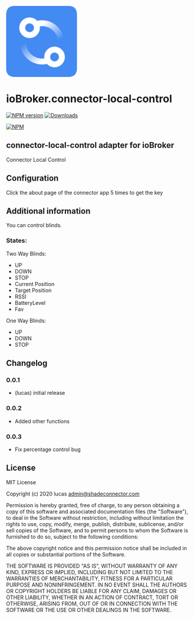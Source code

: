 ![Logo](admin/connector-local-control.png)
# ioBroker.connector-local-control

[![NPM version](http://img.shields.io/npm/v/iobroker.connector-local-control.svg)](https://www.npmjs.com/package/iobroker.connector-local-control)
[![Downloads](https://img.shields.io/npm/dm/iobroker.connector-local-control.svg)](https://www.npmjs.com/package/iobroker.connector-local-control)

[![NPM](https://nodei.co/npm/iobroker.connector-local-control.png?downloads=true)](https://nodei.co/npm/iobroker.connector-local-control/)

## connector-local-control adapter for ioBroker

Connector Local Control

## Configuration

Click the about page of the connector app 5 times to get the key

## Additional information

You can control blinds.

### States: 

Two Way Blinds: 

- UP
- DOWN
- STOP
- Current Position
- Target Position
- RSSI
- BatteryLevel
- Fav


One Way Blinds:

- UP
- DOWN
- STOP

## Changelog

### 0.0.1
* (lucas) initial release

### 0.0.2
* Added other functions

### 0.0.3
* Fix percentage control bug

## License
MIT License

Copyright (c) 2020 lucas <admin@shadeconnector.com>

Permission is hereby granted, free of charge, to any person obtaining a copy
of this software and associated documentation files (the "Software"), to deal
in the Software without restriction, including without limitation the rights
to use, copy, modify, merge, publish, distribute, sublicense, and/or sell
copies of the Software, and to permit persons to whom the Software is
furnished to do so, subject to the following conditions:

The above copyright notice and this permission notice shall be included in all
copies or substantial portions of the Software.

THE SOFTWARE IS PROVIDED "AS IS", WITHOUT WARRANTY OF ANY KIND, EXPRESS OR
IMPLIED, INCLUDING BUT NOT LIMITED TO THE WARRANTIES OF MERCHANTABILITY,
FITNESS FOR A PARTICULAR PURPOSE AND NONINFRINGEMENT. IN NO EVENT SHALL THE
AUTHORS OR COPYRIGHT HOLDERS BE LIABLE FOR ANY CLAIM, DAMAGES OR OTHER
LIABILITY, WHETHER IN AN ACTION OF CONTRACT, TORT OR OTHERWISE, ARISING FROM,
OUT OF OR IN CONNECTION WITH THE SOFTWARE OR THE USE OR OTHER DEALINGS IN THE
SOFTWARE.
